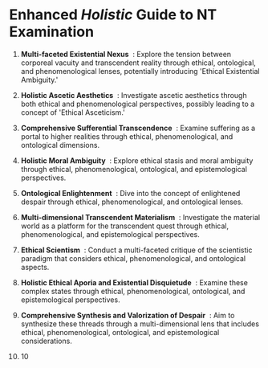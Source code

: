 # Enhanced&nbsp;_Holistic_&nbsp;Guide to NT Examination

1. **Multi-faceted Existential Nexus** &nbsp;: Explore the tension between corporeal vacuity and transcendent reality through ethical, ontological, and phenomenological lenses, potentially introducing 'Ethical Existential Ambiguity.'

2. **Holistic Ascetic Aesthetics** &nbsp;: Investigate ascetic aesthetics through both ethical and phenomenological perspectives, possibly leading to a concept of 'Ethical Asceticism.'

3. **Comprehensive Sufferential Transcendence** &nbsp;: Examine suffering as a portal to higher realities through ethical, phenomenological, and ontological dimensions.

4. **Holistic Moral Ambiguity** &nbsp;: Explore ethical stasis and moral ambiguity through ethical, phenomenological, ontological, and epistemological perspectives.

5. **Ontological Enlightenment** &nbsp;: Dive into the concept of enlightened despair through ethical, phenomenological, and ontological lenses.

6. **Multi-dimensional Transcendent Materialism** &nbsp;: Investigate the material world as a platform for the transcendent quest through ethical, phenomenological, and epistemological perspectives.

7. **Ethical Scientism** &nbsp;: Conduct a multi-faceted critique of the scientistic paradigm that considers ethical, phenomenological, and ontological aspects.

8. **Holistic Ethical Aporia and Existential Disquietude** &nbsp;: Examine these complex states through ethical, phenomenological, ontological, and epistemological perspectives.

9. **Comprehensive Synthesis and Valorization of Despair** &nbsp;: Aim to synthesize these threads through a multi-dimensional lens that includes ethical, phenomenological, ontological, and epistemological considerations.

10. 10 

